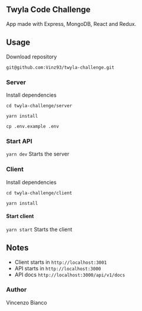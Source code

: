 ## Twyla Code Challenge
App made with Express, MongoDB, React and Redux.

## Usage
Download repository
```
git@github.com:Vinz93/twyla-challenge.git
```
### Server
Install dependencies
```
cd twyla-challenge/server

yarn install

cp .env.example .env 
```
### Start API
`yarn dev`    Starts the server

### Client

Install dependencies
```
cd twyla-challenge/client

yarn install
```
#### Start client
`yarn start`   Starts the client


## Notes
- Client starts in `http://localhost:3001`
- API starts in `http://localhost:3000`
- API docs `http://localhost:3000/api/v1/docs`

### Author
Vincenzo Bianco